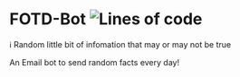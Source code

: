 # FOTD-Bot ![Lines of code](https://img.shields.io/tokei/lines/github/Basicprogrammer10/FOTD-Bot?label=Total%20Lines)
ℹ Random little bit of infomation that may or may not be true

An Email bot to send random facts every day!
